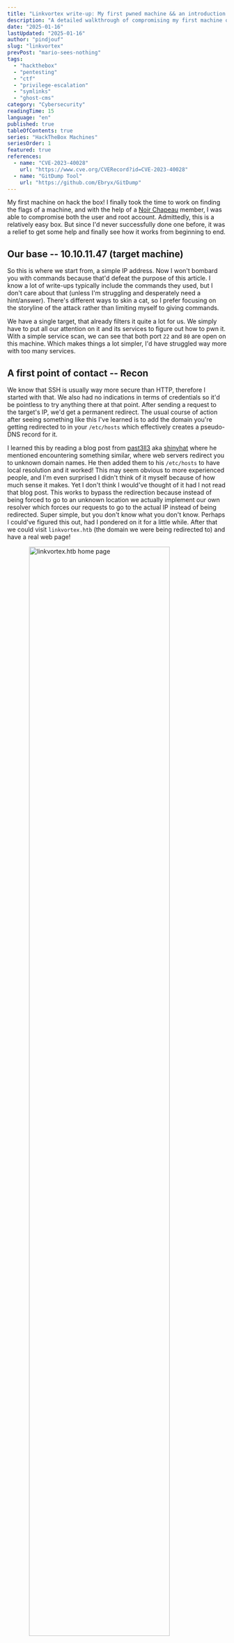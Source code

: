 ```yaml
---
title: "Linkvortex write-up: My first pwned machine && an introduction to symlink chaining!"
description: "A detailed walkthrough of compromising my first machine on HackTheBox, covering reconnaissance, git dumping, and privilege escalation through symlink exploitation."
date: "2025-01-16"
lastUpdated: "2025-01-16"
author: "pindjouf"
slug: "linkvortex"
prevPost: "mario-sees-nothing"
tags:
  - "hackthebox"
  - "pentesting"
  - "ctf"
  - "privilege-escalation"
  - "symlinks"
  - "ghost-cms"
category: "Cybersecurity"
readingTime: 15
language: "en"
published: true
tableOfContents: true
series: "HackTheBox Machines"
seriesOrder: 1
featured: true
references:
  - name: "CVE-2023-40028"
    url: "https://www.cve.org/CVERecord?id=CVE-2023-40028"
  - name: "GitDump Tool"
    url: "https://github.com/Ebryx/GitDump"
---
```


My first machine on hack the box! I finally took the time to work on finding the flags of a machine, and with the help of a [Noir Chapeau](https://noirchapeau.com) member, I was able to compromise both the user and root account. Admittedly, this is a relatively easy box. But since I'd never successfully done one before, it was a relief to get some help and finally see how it works from beginning to end.

## Our base -- 10.10.11.47 (target machine)

So this is where we start from, a simple IP address. Now I won't bombard you with commands because that'd defeat the purpose of this article. I know a lot of write-ups typically include the commands they used, but I don't care about that (unless I'm struggling and desperately need a hint/answer). There's different ways to skin a cat, so I prefer focusing on the storyline of the attack rather than limiting myself to giving commands.

We have a single target, that already filters it quite a lot for us. We simply have to put all our attention on it and its services to figure out how to pwn it. With a simple service scan, we can see that both port `22` and `80` are open on this machine. Which makes things a lot simpler, I'd have struggled way more with too many services.

## A first point of contact -- Recon

We know that SSH is usually way more secure than HTTP, therefore I started with that. We also had no indications in terms of credentials so it'd be pointless to try anything there at that point. After sending a request to the target's IP, we'd get a permanent redirect. The usual course of action after seeing something like this I've learned is to add the domain you're getting redirected to in your `/etc/hosts` which effectively creates a pseudo-DNS record for it.

I learned this by reading a blog post from [past3ll3](https://github.com/past3ll3) aka [shinyhat](https://purple.shinyhat.org/) where he mentioned encountering something similar, where web servers redirect you to unknown domain names. He then added them to his `/etc/hosts` to have local resolution and it worked! This may seem obvious to more experienced people, and I'm even surprised I didn't think of it myself because of how much sense it makes. Yet I don't think I would've thought of it had I not read that blog post. This works to bypass the redirection because instead of being forced to go to an unknown location we actually implement our own resolver which forces our requests to go to the actual IP instead of being redirected. Super simple, but you don't know what you don't know. Perhaps I could've figured this out, had I pondered on it for a little while. After that we could visit `linkvortex.htb` (the domain we were being redirected to) and have a real web page!

<img src="/assets/linkvortex.png" alt="linkvortex.htb home page" style="width: 80%; display: block; margin-left: auto; margin-right: auto;">
<div style="text-align: center;">
    <i>Figure 1: linkvortex.htb home page</i>
</div>

I got the recommendation to always check for subdomains and directories when attacking websites as a bare minimum. So I did just that with [FFUF](https://github.com/ffuf/ffuf). There were quite a lot of directories, since it was a blog so I didn't pay any mind to most of them. But one of them had a name that wasn't featured in the list of articles, so it must've been something else. Upon visiting the `/ghost` page, I encountered a login form! Those are always sweet to see, but I didn't have any pointers for credentials yet. So we kept searching. Our fuzzing yielded only one result in the subdomain category, it was `dev.linkvortex.htb`. We added that to our `/etc/hosts` as well, and got met with this page:

<img src="/assets/dev_linkvortex.png" alt="dev.linkvortex.htb launch page" style="width: 80%; display: block; margin-left: auto; margin-right: auto;">
<div style="text-align: center;">
    <i>Figure 2: dev.linkvortex.htb launch page</i>
</div>

As you might know, recon is cyclical. You look for new things on your main target, find some, and explore those further, find some more, and repeat. So now that we had a subdomain it was time to do some fuzzing on it as well. This is a point where we got *"stuck"*. I put that between quotes because I got informed that this part would be almost impossible to figure out without a little hint, so I got a little hint and found `/.git`.

<img src="/assets/index_of_git.png" alt="Index of /.git" style="width: 80%; display: block; margin-left: auto; margin-right: auto;">
<div style="text-align: center;">
    <i>Figure 3: Index of /.git</i>
</div>

See, had I not received that help, I'd have kept on searching with lists that didn't contain the `.git` keyword. It's a lost battle from the start, that's why getting help is sometimes the only way to move forward. I had to include it in a list myself and sure enough there it was after a scan.

## The search for credentials

Now that we had gathered:

- A *hidden* login page
- A *hidden* subdomain
- A `.git` directory

It was time to start digging into those. Instead of flailing around on the login or launch soon page, we decided to go straight for the git directory since it potentially held critical information about the website. I got introduced to a tool called [git-dump.py](https://github.com/Ebryx/GitDump/tree/master?tab=readme-ov-file), it was supposedly able to retrieve the full content of the project, from the `.git` directory exclusively. I was quite sceptical of it at first but tried it anyways. I was pleasantly surprised to find out that after a quick `./git-dump.py http://dev.linkvortex.htb/.git` we found ourselves with the full project!

<img src="/assets/linkvortex_project_directory.png" alt="Linkvortex project directory" style="width: 80%; display: block; margin-left: auto; margin-right: auto;">
<div style="text-align: center;">
    <i>Figure 4: Linkvortex project directory</i>
</div>

Most of the directories were empty, whether that's done on purpose by the people who made the machine, or a limitation of the tool we used, is above my pay grade to figure out. I had a full project to sift through and I was happy.

I looked through it manually out of mental laziness but we could've simply using something like `❯ find . -name '*.js'` given that the HTTP headers contained an entry that clearly stated `X-Powered-By: Express` anyways, we found a very interesting file called `./core/test/regression/api/admin/authentication.test.js` and there were quite a lot of credentials in there with one of them being this:

```js
const email = 'test@example.com';
const password = 'OctopiFociPilfer45';
```

That didn't work, but the error message gave us a bit too much information since it openly stated that ***There is no user with that email address***. A mistake on their part, that would lead us in the right direction. I'd already tried to use `admin@linkvorted.htb` before and that was enough to confirm that the form did indeed reveal if an account existed or not. So we randomly tried the `admin@linkvorted.htb` combination with the password we found i.e. `OctopiFociPilfer45` and it went through successfully!

<img src="/assets/ghost_admin_dashboard.png" alt="Ghost CMS admin dashboard" style="width: 80%; display: block; margin-left: auto; margin-right: auto;">
<div style="text-align: center;">
    <i>Figure 5: Ghost CMS admin dashboard</i>
</div>

After looking through the app, we could find that the version it's running is outdated. The latest release was Ghost `5.82.3` but we were running was `5.58.0`, so we started looking for vulnerabilities, and stumbled upon [CVE-2023-40028](https://www.cve.org/CVERecord?id=CVE-2023-40028). Which would allow us to perform an arbitrary file read of any file on the host OS!

## We're almost there

With all of this new information, it was only a matter of time before we found the credentials. I'm officially not even at script kiddie level yet on hackthebox, so I didn't bother to study the vuln and make my own exploit for it. We found a nice little script that had just what we needed on [GitHub](https://github.com/0xyassine/CVE-2023-40028).

As we'd found credentials already it was a breeze to use, we simply launched the script with them and were able to read any file on the machine that we wanted. Only issue is that we didn't know where to look, I mean we were *locked* in a shell so there's was no way to automate through enumeration and the common files where you'd expect to find information were either not found or wouldn't help us much. So we had to think of an alternative to guide us through this. Well we had the project's github repo, and there's one file we overlooked. It had a Dockerfile, those have all the instructions needed to build the project correctly, so if there was any interesting file to find, it'd be in here.

I opened it and found this line: 
```Dockerfile
# Copy the config
COPY config.production.json /var/lib/ghost/config.production.json
```

Let's give it a try (omitting irrelevant lines):

```bash
❮ ./CVE-2023-40028 -u admin@linkvortex.htb -p OctopiFociPilfer45 -h http://linkvortex.htb
WELCOME TO THE CVE-2023-40028 SHELL
Enter the file path to read (or type 'exit' to quit): /var/lib/ghost/config.production.json
File content:
{
  "mail": {
     "transport": "SMTP",
     "options": {
      "service": "Google",
      "host": "linkvortex.htb",
      "port": 587,
      "auth": {
        "user": "bob@linkvortex.htb",
        "pass": "fibber-talented-worth"
        }
      }
    }
}
```

BINGO!!  
A new account and service discovered. Since SMTP is running locally, bob must be a user of the machine right? We tried to ssh with his credentials and got to find our first flag!

## Up the Down Escalator -- PrivEsc

Now that we were finally inside the machine, it was time to tinker around with our privilege. I got advised to check what commands I could with elevated privileges that didn't require a password. And got this output:

```yml
Matching Defaults entries for bob on linkvortex:
    env_reset, mail_badpass, secure_path=/usr/local/sbin\:/usr/local/bin\:/usr/sbin\:/usr/bin\:/sbin\:/bin\:/snap/bin, use_pty, env_keep+=CHECK_CONTENT

User bob may run the following commands on linkvortex:
    (ALL) NOPASSWD: /usr/bin/bash /opt/ghost/clean_symlink.sh *.png
```

Here's the script's content:

```bash
#!/bin/bash

QUAR_DIR="/var/quarantined"

if [ -z $CHECK_CONTENT ];then
  CHECK_CONTENT=false
fi

LINK=$1

if ! [[ "$LINK" =~ \.png$ ]]; then
  /usr/bin/echo "! First argument must be a png file !"
  exit 2
fi

if /usr/bin/sudo /usr/bin/test -L $LINK;then
  LINK_NAME=$(/usr/bin/basename $LINK)
  LINK_TARGET=$(/usr/bin/readlink $LINK)
  if /usr/bin/echo "$LINK_TARGET" | /usr/bin/grep -Eq '(etc|root)';then
    /usr/bin/echo "! Trying to read critical files, removing link [ $LINK ] !"
    /usr/bin/unlink $LINK
  else
    /usr/bin/echo "Link found [ $LINK ] , moving it to quarantine"
    /usr/bin/mv $LINK $QUAR_DIR/
    if $CHECK_CONTENT;then
      /usr/bin/echo "Content:"
      /usr/bin/cat $QUAR_DIR/$LINK_NAME 2>/dev/null
    fi
  fi
fi
```

And how we got the flag:

```bash
CHECK_CONTENT='/bin/cat /root/root.txt'
touch a.png
ln -s a.png b.png
sudo /usr/bin/bash /opt/ghost/clean_symlink.sh b.png
```

So there it is, a full write-up on linkvortex! I hope you learned a bit, and enjoyed the reading.

## End notes

I'd like to get into **why** our solution worked and explore an alternative way to find the root flag.

### Symlinks fundamentals

First we have to understand the basics of symlinks. They're simply a file that point to another file. It doesn't have to get any more complex than this for the purposes of our exploration.

### Exploring the script

So what is it actually doing? Let's go through it line by line.

Basics:
- declare a variable with the path to a *quarantined* directory
- check for a string's content, returns true if it's empty, and so in our case toggle it to false
- declare LINK as the first argument passed to the script i.e `b.png`
- if the first argument doesn't have the `.png` extension we throw an error
- it checks if the first argument (file) we passed exists, and if it's a symbolic link
- stores the filename in a variable by getting rid of it's leading directory path i.e. `b.png`
- stores the value of our symlink in a var i.e. the filename of what our symlink is pointing to i.e. `a.png`
- it then checks if that value contains either `etc` or `root` in it
- nukes your symlink if that's the case and calls it a day
- if the aformentioned condition isn't true we now move that value to the quarantined directory i.e. `/var/quarantined/a.png`

Where things get interesting:
Our next condition is the crucial part of this exploit, see when we use a variable in an `if` statement like this, bash takes its value i.e. `/bin/cat /root/root.txt` executes it as a command, and uses the exit code of that command as the condition!!

Since it executes the command as part of the check, we get to see the content of the /root/root.txt file since the script is owned by root!!
It's a clever trick to execute a command that was previously unavailable to us! See here the most interesting part was that `CHECK_CONTENT` variable, and the last conditional statement. It's what allowed us to execute commands as root. So really all these symlinks shenanigans were not part of the thing at all, we simply used them because they were prerequisites to run the script effectively.

Although there IS a way to do this properly, which is called symlink chaining. The premise of it is that we ultimately get access to a file through indirect means. Here's a practical example:

```bash
touch a.png
ln -s /home/bob/a.png /home/bob/b.png
ln -sf /root/root.txt /home/bob/a.png
export CHECK_CONTENT=true
sudo /usr/bin/bash /opt/ghost/clean_symlink.sh b.png
```

As you can see here we're creating a file, making a symlink to it, and then transforming that file into a symlink itself to our root flag.
This bypasses all of the checks in the script that are supposed to block us in very clever ways! For instance, when they try to check if our `b.png` has `etc` or `root` in it, they can't get us! Because `b.png` simply points to `a.png` which is a symlink itsef, sure but `realink` simply gets the filename so we're chill. Since we passed that check we also had to turn `CHECK_CONTENT` to true so that we're able to cat the content of `a.png`, which is the content of `/root/root.txt`!!!! Whereas `readlink` simply looked for a filename on the other end of the link, cat actually follows the chain to its final value. And so we get the content of `/root/root.txt`

I wrote this without too much thought about the structure, because it was mostly about working through my own understanding of the concepts (sorry for the mess). And while I do use informal terms that aren't always super precise, I think I've gotten a good grasp of the topics I've covered here. This is only one day of working side by side with `@Tuuxy` and I can already feel myself become more cracked by the minute. He's actually talked to me about a different learning method that I'm seriously considering adding to my regiment, I'll write an article about it later since it seems to be very effective!!
